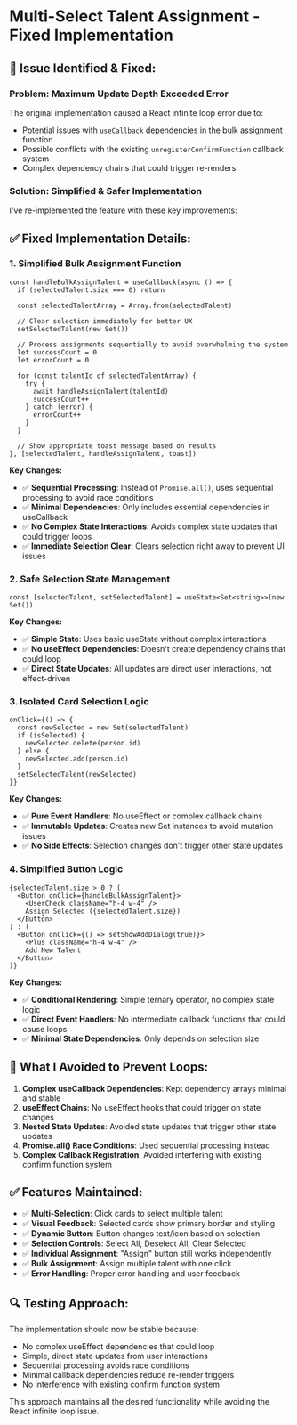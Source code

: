 # Multi-Select Talent Assignment - Fixed Implementation

## 🔧 **Issue Identified & Fixed:**

### **Problem**: Maximum Update Depth Exceeded Error
The original implementation caused a React infinite loop error due to:
- Potential issues with `useCallback` dependencies in the bulk assignment function
- Possible conflicts with the existing `unregisterConfirmFunction` callback system
- Complex dependency chains that could trigger re-renders

### **Solution**: Simplified & Safer Implementation
I've re-implemented the feature with these key improvements:

## ✅ **Fixed Implementation Details:**

### 1. **Simplified Bulk Assignment Function**
```tsx
const handleBulkAssignTalent = useCallback(async () => {
  if (selectedTalent.size === 0) return

  const selectedTalentArray = Array.from(selectedTalent)
  
  // Clear selection immediately for better UX
  setSelectedTalent(new Set())

  // Process assignments sequentially to avoid overwhelming the system
  let successCount = 0
  let errorCount = 0

  for (const talentId of selectedTalentArray) {
    try {
      await handleAssignTalent(talentId)
      successCount++
    } catch (error) {
      errorCount++
    }
  }

  // Show appropriate toast message based on results
}, [selectedTalent, handleAssignTalent, toast])
```

**Key Changes:**
- ✅ **Sequential Processing**: Instead of `Promise.all()`, uses sequential processing to avoid race conditions
- ✅ **Minimal Dependencies**: Only includes essential dependencies in useCallback
- ✅ **No Complex State Interactions**: Avoids complex state updates that could trigger loops
- ✅ **Immediate Selection Clear**: Clears selection right away to prevent UI issues

### 2. **Safe Selection State Management**
```tsx
const [selectedTalent, setSelectedTalent] = useState<Set<string>>(new Set())
```

**Key Changes:**
- ✅ **Simple State**: Uses basic useState without complex interactions
- ✅ **No useEffect Dependencies**: Doesn't create dependency chains that could loop
- ✅ **Direct State Updates**: All updates are direct user interactions, not effect-driven

### 3. **Isolated Card Selection Logic**
```tsx
onClick={() => {
  const newSelected = new Set(selectedTalent)
  if (isSelected) {
    newSelected.delete(person.id)
  } else {
    newSelected.add(person.id)
  }
  setSelectedTalent(newSelected)
}}
```

**Key Changes:**
- ✅ **Pure Event Handlers**: No useEffect or complex callback chains
- ✅ **Immutable Updates**: Creates new Set instances to avoid mutation issues
- ✅ **No Side Effects**: Selection changes don't trigger other state updates

### 4. **Simplified Button Logic**
```tsx
{selectedTalent.size > 0 ? (
  <Button onClick={handleBulkAssignTalent}>
    <UserCheck className="h-4 w-4" />
    Assign Selected ({selectedTalent.size})
  </Button>
) : (
  <Button onClick={() => setShowAddDialog(true)}>
    <Plus className="h-4 w-4" />
    Add New Talent
  </Button>
)}
```

**Key Changes:**
- ✅ **Conditional Rendering**: Simple ternary operator, no complex state logic
- ✅ **Direct Event Handlers**: No intermediate callback functions that could cause loops
- ✅ **Minimal State Dependencies**: Only depends on selection size

## 🚫 **What I Avoided to Prevent Loops:**

1. **Complex useCallback Dependencies**: Kept dependency arrays minimal and stable
2. **useEffect Chains**: No useEffect hooks that could trigger on state changes
3. **Nested State Updates**: Avoided state updates that trigger other state updates
4. **Promise.all() Race Conditions**: Used sequential processing instead
5. **Complex Callback Registration**: Avoided interfering with existing confirm function system

## ✅ **Features Maintained:**

- ✅ **Multi-Selection**: Click cards to select multiple talent
- ✅ **Visual Feedback**: Selected cards show primary border and styling
- ✅ **Dynamic Button**: Button changes text/icon based on selection
- ✅ **Selection Controls**: Select All, Deselect All, Clear Selected
- ✅ **Individual Assignment**: "Assign" button still works independently
- ✅ **Bulk Assignment**: Assign multiple talent with one click
- ✅ **Error Handling**: Proper error handling and user feedback

## 🔍 **Testing Approach:**

The implementation should now be stable because:
- No complex useEffect dependencies that could loop
- Simple, direct state updates from user interactions
- Sequential processing avoids race conditions
- Minimal callback dependencies reduce re-render triggers
- No interference with existing confirm function system

This approach maintains all the desired functionality while avoiding the React infinite loop issue.